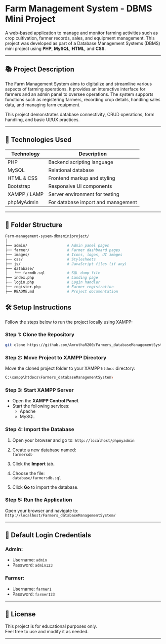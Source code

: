 
#  Farm Management System - DBMS Mini Project

A web-based application to manage and monitor farming activities such as crop cultivation, farmer records, sales, and equipment management. This project was developed as part of a Database Management Systems (DBMS) mini project using **PHP**, **MySQL**, **HTML**, and **CSS**.

---

## 📚 Project Description

The Farm Management System aims to digitalize and streamline various aspects of farming operations. It provides an interactive interface for farmers and an admin panel to oversee operations. The system supports functions such as registering farmers, recording crop details, handling sales data, and managing farm equipment.

This project demonstrates database connectivity, CRUD operations, form handling, and basic UI/UX practices.

---

## 🧰 Technologies Used

| Technology       | Description                          |
|------------------|--------------------------------------|
| PHP              | Backend scripting language           |
| MySQL            | Relational database                  |
| HTML & CSS       | Frontend markup and styling          |
| Bootstrap        | Responsive UI components             |
| XAMPP / LAMP     | Server environment for testing       |
| phpMyAdmin       | For database import and management   |

---

## 📁 Folder Structure

```bash
Farm-management-sysem-dbmsminiproject/
│
├── admin/                  # Admin panel pages
├── farmer/                 # Farmer dashboard pages
├── images/                 # Icons, logos, UI images
├── css/                    # Stylesheets
├── js/                     # JavaScript files (if any)
├── database/
│   └── farmdb.sql          # SQL dump file
├── index.php               # Landing page
├── login.php               # Login handler
├── register.php            # Farmer registration
├── README.md               # Project documentation
```
## 🛠 Setup Instructions

Follow the steps below to run the project locally using XAMPP:

### Step 1: Clone the Repository

```bash
git clone https://github.com/AmruthaR200/Farmers_databaseManagementSystem.git
```
### Step 2: Move Project to XAMPP Directory

Move the cloned project folder to your XAMPP `htdocs` directory:

```bash
C:\xampp\htdocs\Farmers_databaseManagementSystem\
```
### Step 3: Start XAMPP Server

- Open the **XAMPP Control Panel**.
- Start the following services:
  - Apache
  - MySQL

### Step 4: Import the Database

1. Open your browser and go to:
   `http://localhost/phpmyadmin`

3. Create a new database named:  
   `farmersdb`

4. Click the **Import** tab.

5. Choose the file:  
   `database/farmersdb.sql`

6. Click **Go** to import the database.

### Step 5: Run the Application

Open your browser and navigate to:  
`http://localhost/Farmers_databaseManagementSystem/`

---

## 🔐 Default Login Credentials

### Admin:
- Username: `admin`  
- Password: `admin123`

### Farmer:
- Username: `farmer1`  
- Password: `farmer123`

---

## 📜 License

This project is for educational purposes only.  
Feel free to use and modify it as needed.

---
